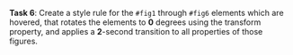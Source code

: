 **Task 6**: Create a style rule for the `#fig1` through `#fig6` elements which are hovered, that rotates the elements to **0** degrees using the transform property, and applies a **2**-second transition to all properties of those figures.
